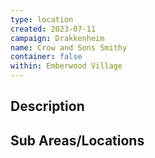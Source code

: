 ```yaml
---
type: location
created: 2023-07-11
campaign: Drakkenheim
name: Crow and Sons Smithy
container: false
within: Emberwood Village
---
```


## Description


## Sub Areas/Locations

<!-- QueryToSerialize: LIST FROM "TTRPG/Drakkenheim/Locations" WHERE within = "Crow and Sons Smithy" -->

